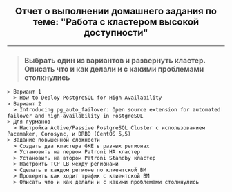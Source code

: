 <div align="center"><h2> Отчет о выполнении домашнего задания по теме: "Работа с кластером высокой доступности" </h2></div>

***

> ### Выбрать один из вариантов и развернуть кластер. Описать что и как делали и с какими проблемами столкнулись
    > Вариант 1
      > How to Deploy PostgreSQL for High Availability
    > Вариант 2
      > Introducing pg_auto_failover: Open source extension for automated failover and high-availability in PostgreSQL
    > Для гурманов
      > Настройка Active/Passive PostgreSQL Cluster с использованием Pacemaker, Corosync, и DRBD (CentOS 5,5)
    > Задание повышенной сложности
      > Создать два кластера GKE в разных регионах
      > Установить на первом Patroni HA кластер
      > Установить на втором Patroni Standby кластер
      > Настроить TCP LB между регионами
      > Сделать в каждом регионе по клиентской ВМ
      > Проверить как ходит трафик с клиентской ВМ
      > Описать что и как делали и с какими проблемами столкнулись
